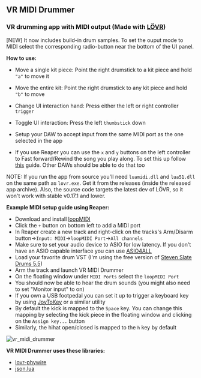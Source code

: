 ## VR MIDI Drummer

### VR drumming app with MIDI output (Made with [LÖVR](https://lovr.org/))
[NEW] It now includes build-in drum samples. To set the ouput mode to MIDI select the corresponding radio-button near the bottom of the UI panel.

**How to use:**

- Move a single kit piece: Point the right drumstick to a kit piece and hold `"a"` to move it

- Move the entire kit: Point the right drumstick to any kit piece and hold `"b"` to move

- Change UI interaction hand: Press either the left or right controller `trigger`

- Toggle UI interaction: Press the left `thumbstick` down

- Setup your DAW to accept input from the same MIDI port as the one selected in the app

- If you use Reaper you can use the `x` and `y` buttons on the left controller to Fast forward/Rewind the song you play along. To set this up follow [this](https://www.youtube.com/watch?v=YLQmzY_kWnk) guide. Other DAWs should be able to do that too 
  

NOTE: If you run the app from source you'll need `luamidi.dll` and `lua51.dll` on the same path as `lovr.exe`. Get it from the releases (inside the released app archive). Also, the source code targets the latest dev of LÖVR, so it won't work with stable v0.17.1 and lower.


**Example MIDI setup guide using Reaper:**

- Download and install [loopMIDI](https://www.tobias-erichsen.de/software/loopmidi.html)
- Click the `+` button on bottom left to add a MIDI port
- In Reaper create a new track and right-click on the tracks's Arm/Disarm button->`Input: MIDI`->`loopMIDI Port`->`All channels`
- Make sure to set your audio device to ASIO for low latency. If you don't have an ASIO capable interface you can use [ASIO4ALL](https://asio4all.org/about/download-asio4all/)
- Load your favorite drum VST (I'm using the free version of [Steven Slate Drums 5.5](https://stevenslatedrums.com/ssd5/#SSD5FREE))
- Arm the track and launch VR MIDI Drummer
- On the floating window under `MIDI Ports` select the `loopMIDI Port`
- You should now be able to hear the drum sounds (you might also need to set "Monitor input" to on)
- If you own a USB footpedal you can set it up to trigger a keyboard key by using [JoyToKey](https://joytokey.net/en/download) or a similar utility
- By default the kick is mapped to the `Space` key. You can change this mapping by selecting the kick piece in the floating window and clicking on the `Assign key...` button
- Similarly, the hihat open/closed is mapped to the `h` key by default

![vr_midi_drummer](https://i.imgur.com/62M2v9n.png)

**VR MIDI Drummer uses these libraries:**
- [lovr-phywire](https://github.com/jmiskovic/lovr-phywire)
- [json.lua](https://github.com/rxi/json.lua)

